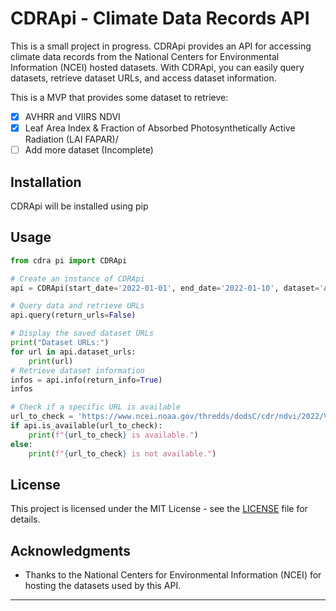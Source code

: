 # CDRApi - Climate Data Records API

This is a small project in progress. CDRApi provides an API for accessing climate data records from the National Centers for Environmental Information (NCEI) hosted datasets. With CDRApi, you can easily query datasets, retrieve dataset URLs, and access dataset information.

This is a MVP that provides some dataset to retrieve: 

- [x] AVHRR and VIIRS NDVI
- [x] Leaf Area Index & Fraction of Absorbed Photosynthetically Active Radiation (LAI FAPAR)/
- [ ] Add more dataset (Incomplete)

## Installation

CDRApi will be installed using pip

## Usage

```python
from cdra pi import CDRApi

# Create an instance of CDRApi
api = CDRApi(start_date='2022-01-01', end_date='2022-01-10', dataset='AVHRR_VIIRS_NDVI_V5')

# Query data and retrieve URLs
api.query(return_urls=False)

# Display the saved dataset URLs
print("Dataset URLs:")
for url in api.dataset_urls:
    print(url)
# Retrieve dataset information
infos = api.info(return_info=True)
infos

# Check if a specific URL is available
url_to_check = 'https://www.ncei.noaa.gov/thredds/dodsC/cdr/ndvi/2022/VIIRS-Land_v001-preliminary_NPP13C1_S-NPP_20220101_c20220419212429.nc'
if api.is_available(url_to_check):
    print(f"{url_to_check} is available.")
else:
    print(f"{url_to_check} is not available.")
```

## License

This project is licensed under the MIT License - see the [LICENSE](LICENSE) file for details.

## Acknowledgments

- Thanks to the National Centers for Environmental Information (NCEI) for hosting the datasets used by this API.

---